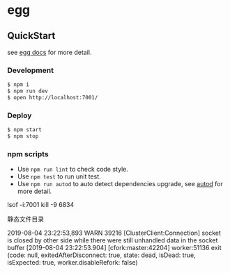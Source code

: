 # egg



## QuickStart

<!-- add docs here for user -->

see [egg docs][egg] for more detail.

### Development

```bash
$ npm i
$ npm run dev
$ open http://localhost:7001/
```

### Deploy

```bash
$ npm start
$ npm stop
```

### npm scripts

- Use `npm run lint` to check code style.
- Use `npm test` to run unit test.
- Use `npm run autod` to auto detect dependencies upgrade, see [autod](https://www.npmjs.com/package/autod) for more detail.


[egg]: https://eggjs.org

lsof -i:7001
kill -9 6834

静态文件目录


2019-08-04 23:22:53,893 WARN 39216 [ClusterClient:Connection] socket is closed by other side while there were still unhandled data in the socket buffer
[2019-08-04 23:22:53.904] [cfork:master:42204] worker:51136 exit (code: null, exitedAfterDisconnect: true, state: dead, isDead: true, isExpected: true, worker.disableRefork: false)
